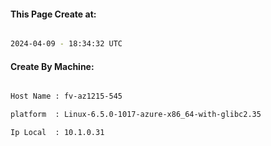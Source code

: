 
   
#### This Page Create at:

```bash

2024-04-09 - 18:34:32 UTC

```

#### Create By Machine:

```bash

Host Name : fv-az1215-545

platform  : Linux-6.5.0-1017-azure-x86_64-with-glibc2.35

Ip Local  : 10.1.0.31

```

